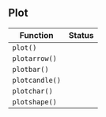## Plot

| Function       | Status |
| -------------- | ------ |
| `plot()`       |        |
| `plotarrow()`  |        |
| `plotbar()`    |        |
| `plotcandle()` |        |
| `plotchar()`   |        |
| `plotshape()`  |        |
